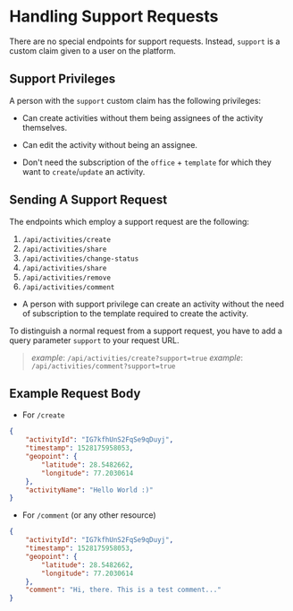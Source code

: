 # Handling Support Requests

There are no special endpoints for support requests. Instead, `support` is a custom claim given to a user on the platform.

## Support Privileges

A person with the `support` custom claim has the following privileges:

* Can create activities without them being assignees of the activity themselves.

* Can edit the activity without being an assignee.

* Don't need the subscription of the `office` + `template` for which they want to `create`/`update` an activity.

## Sending A Support Request

The endpoints which employ a support request are the following:

1. `/api/activities/create`
2. `/api/activities/share`
3. `/api/activities/change-status`
4. `/api/activities/share`
5. `/api/activities/remove`
6. `/api/activities/comment`

* A person with support privilege can create an activity without the need of subscription to the template required to create the activity.

To distinguish a normal request from a support request, you have to add a query parameter `support` to your request URL.

> *example*: `/api/activities/create?support=true`
> *example*: `/api/activities/comment?support=true`

## Example Request Body

* For `/create`

```json
{
    "activityId": "IG7kfhUnS2FqSe9qDuyj",
    "timestamp": 1528175958053,
    "geopoint": {
        "latitude": 28.5482662,
        "longitude": 77.2030614
    },
    "activityName": "Hello World :)"
}
```

* For `/comment` (or any other resource)

```json
{
    "activityId": "IG7kfhUnS2FqSe9qDuyj",
    "timestamp": 1528175958053,
    "geopoint": {
        "latitude": 28.5482662,
        "longitude": 77.2030614
    },
    "comment": "Hi, there. This is a test comment..."
}
```
